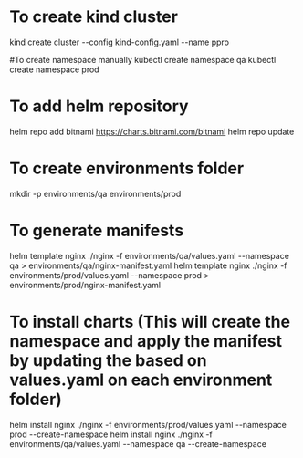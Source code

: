 # To create kind cluster
kind create cluster --config kind-config.yaml --name ppro

#To create namespace manually
kubectl create namespace qa
kubectl create namespace prod

# To add helm repository
helm repo add bitnami https://charts.bitnami.com/bitnami
helm repo update

# To create environments folder
mkdir -p environments/qa environments/prod

# To generate manifests
helm template nginx ./nginx -f environments/qa/values.yaml --namespace qa > environments/qa/nginx-manifest.yaml
helm template nginx ./nginx -f environments/prod/values.yaml --namespace prod > environments/prod/nginx-manifest.yaml

# To install charts (This will create the namespace and apply the manifest by updating the based on values.yaml on each environment folder)
helm install nginx ./nginx -f environments/prod/values.yaml --namespace prod --create-namespace
helm install nginx ./nginx -f environments/qa/values.yaml --namespace qa --create-namespace

